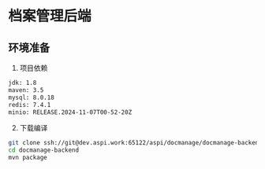 # 档案管理后端

## 环境准备  

1. 项目依赖

```dtd
jdk: 1.8
maven: 3.5
mysql: 8.0.18
redis: 7.4.1
minio: RELEASE.2024-11-07T00-52-20Z
```

2. 下载编译
```bash
git clone ssh://git@dev.aspi.work:65122/aspi/docmanage/docmanage-backend
cd docmanage-backend
mvn package
```

